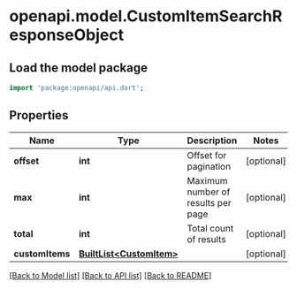 # openapi.model.CustomItemSearchResponseObject

## Load the model package
```dart
import 'package:openapi/api.dart';
```

## Properties
Name | Type | Description | Notes
------------ | ------------- | ------------- | -------------
**offset** | **int** | Offset for pagination | [optional] 
**max** | **int** | Maximum number of results per page | [optional] 
**total** | **int** | Total count of results | [optional] 
**customItems** | [**BuiltList&lt;CustomItem&gt;**](CustomItem.md) |  | [optional] 

[[Back to Model list]](../README.md#documentation-for-models) [[Back to API list]](../README.md#documentation-for-api-endpoints) [[Back to README]](../README.md)


